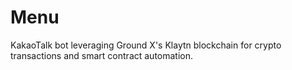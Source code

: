 # Menu
KakaoTalk bot leveraging Ground X's Klaytn blockchain for crypto transactions and smart contract automation.
